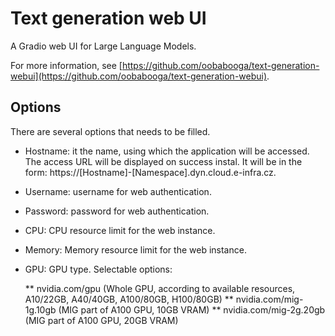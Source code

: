 # Text generation web UI

A Gradio web UI for Large Language Models.

For more information, see [https://github.com/oobabooga/text-generation-webui](https://github.com/oobabooga/text-generation-webui).

## Options

There are several options that needs to be filled.

* Hostname: it the name, using which the application will be accessed. The access URL will be displayed on success instal. It will be in the form: https://[Hostname]-[Namespace].dyn.cloud.e-infra.cz.

* Username: username for web authentication.

* Password: password for web authentication.

* CPU: CPU resource limit for the web instance.

* Memory: Memory resource limit for the web instance.

* GPU: GPU type. Selectable options: 
  
  ** nvidia.com/gpu (Whole GPU, according to available resources, A10/22GB, A40/40GB, A100/80GB, H100/80GB)
  ** nvidia.com/mig-1g.10gb (MIG part of A100 GPU, 10GB VRAM)
  ** nvidia.com/mig-2g.20gb (MIG part of A100 GPU, 20GB VRAM)
